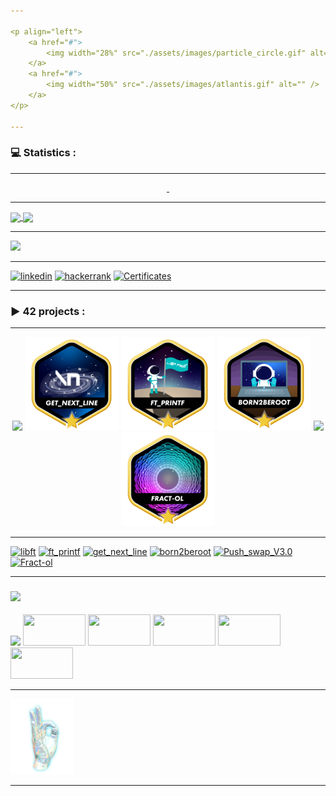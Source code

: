 ```yaml
---

<p align="left">
    <a href="#">
        <img width="28%" src="./assets/images/particle_circle.gif" alt="" />
    </a>
    <a href="#">
        <img width="50%" src="./assets/images/atlantis.gif" alt="" />
    </a>
</p>

---
```


### :computer: Statistics :

---

<p align="center">
    <a href="#">
        <img width="100" src="https://github-profile-trophy.vercel.app/?username=ablaamim&title=Followers&theme=onedark&no-frame=true&row=1&column=1&margin-w=15&margin-h=15" alt="" />
    </a>
    <a href="#">
        <img width="100" src="https://github-profile-trophy.vercel.app/?username=ablaamim&title=Commit&theme=onedark&no-frame=true&row=1&column=1&margin-w=15&margin-h=15" alt="" />
    </a>
</p>

---

<a href="https://github.com/ablaamim?tab=repositories">
  <img align="center" src="https://github-readme-stats.vercel.app/api/top-langs/?username=ablaamim&theme=dark"/>
</a>

<a href="https://github.com/ablaamim?tab=repositories">
 <img align="center" src="https://github-readme-stats.vercel.app/api?username=ablaamim&line_height=40&show_icons=true&theme=dark">
</a>

---

<a href="https://github.com/ablaamim"><img src="https://img.shields.io/github/followers/ablaamim?label=Follow&style=social"></a>

---

[<img src='https://cdn.jsdelivr.net/npm/simple-icons@3.0.1/icons/linkedin.svg' alt='linkedin' height='40'>](https://www.linkedin.com/in/abdessamad-laamimi-a1386116a/) [<img src='https://cdn.jsdelivr.net/npm/simple-icons@3.13.0/icons/hackerrank.svg' alt='hackerrank' height='40'>](https://www.hackerrank.com/ablaamim) [<img src='https://cdn-icons-png.flaticon.com/512/1/1700.png' alt='Certificates' height='40'>](https://github.com/ablaamim/Certificates)

---

### :arrow_forward: 42 projects :

---

<p align="center">
<a href=https://github.com/ablaamim/libft><img src="https://github.com/ablaamim/libft/blob/main/ressources/libftm.png"></a>
<a href=https://github.com/ablaamim/Get_Next_Line><img src="https://github.com/ablaamim/Get_Next_Line/blob/main/SRC/get_next_linem.png"></a>
<a href=https://github.com/ablaamim/ft_printf><img src="https://github.com/ablaamim/ft_printf/blob/main/SRC/ft_printfm.png"></a>
<a href=https://github.com/ablaamim/born2beroot><img src="https://github.com/ablaamim/Born2BeRoot/blob/main/SRC/born2berootm.png"></a>
<a href=https://github.com/ablaamim/Push_swap_V3.0><img src="https://github.com/ablaamim/Push_swap_V3.0/blob/master/img/push_swapm.png"></a>
<a href="https://github.com/ablaamim/Fract-ol"><img src="https://github.com/ablaamim/Fract-ol/blob/master/SRC_IMG/fractolm.png"></a>

</p>

---

[![libft](https://github-readme-stats.vercel.app/api/pin/?username=ablaamim&repo=libft&theme=tokyonight&hide_border=true)](https://github.com/ablaamim/libft)
[![ft_printf](https://github-readme-stats.vercel.app/api/pin/?username=ablaamim&repo=ft_printf&theme=tokyonight&hide_border=true)](https://github.com/ablaamim/ft_printf)
[![get_next_line](https://github-readme-stats.vercel.app/api/pin/?username=ablaamim&repo=get_next_line&theme=tokyonight&hide_border=true)](https://github.com/ablaamim/Get_Next_Line)
[![born2beroot](https://github-readme-stats.vercel.app/api/pin/?username=ablaamim&repo=born2beroot&theme=tokyonight&hide_border=true)](https://github.com/ablaamim/born2beroot)
[![Push_swap_V3.0](https://github-readme-stats.vercel.app/api/pin/?username=ablaamim&repo=Push_swap_V3.0&theme=tokyonight&hide_border=true)](https://github.com/ablaamim/Push_swap_V3.0)
[![Fract-ol](https://github-readme-stats.vercel.app/api/pin/?username=ablaamim&repo=Fract-ol&theme=tokyonight&hide_border=true)](https://github.com/ablaamim/Fract-ol)

---

### <img src="https://media.giphy.com/media/iY8CRBdQXODJSCERIr/giphy.gif" width="15px">&nbsp;


</p>
</p aligne = "left">
<code><img height="50" src="https://www.vectorlogo.zone/logos/gnu_bash/gnu_bash-ar21.svg"></code> 
<code><img height="50" src="https://www.vectorlogo.zone/logos/java/java-ar21.svg" width="100"></code>   
<code><img height="50" src="https://www.vectorlogo.zone/logos/python/python-ar21.svg" width="100"></code>
<code><img height="50" src="https://www.vectorlogo.zone/logos/git-scm/git-scm-ar21.svg" width="100"></code>
<code><img height="50" src="https://www.vectorlogo.zone/logos/javascript/javascript-horizontal.svg" width="100"></code>
<code><img height="50" src="https://www.vectorlogo.zone/logos/microsoft_vb/microsoft_vb-ar21.svg" width="100"></code>
</p>

---

<p align="left">
    <a href="#">
        <img width="20%" src="./assets/images/hand.gif" alt="" />
    </a>
</p>

---
